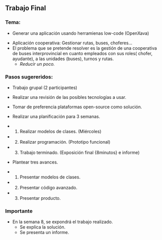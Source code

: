 ## Trabajo Final

### Tema:
* Generar una aplicación usando herramienas low-code (OpenXava)
- Aplicación cooperativa: Gestionar rutas, buses, choferes...
- El problema que se pretende resolver es la gestión de una cooperativa de buses interprovincial en cuanto empleados con sus roles( chofer, ayudante), a las unidades (buses), turnos y rutas.
  - *Reducir un poco.*


### Pasos sugereridos:

* Trabajo grupal (2 participantes)

* Realizar una revisión de las posibles tecnologías a usar.

* Tomar de preferencia plataformas open-source como solución.
* Realizar una planificación para 3 semanas.
- 1. Realizar modelos de clases. (Miércoles)
- 2. Realizar programación. (Prototipo funcional)
- 3. Trabajo terminado. (Exposición final {8minutos} e informe)

* Plantear tres avances.
- 1. Presentar modelos de clases.
- 2. Presentar código avanzado.
- 3. Presentar producto.

### Importante
* En la semana 8, se expondrá el trabajo realizado.
  * Se explica la solución.
  * Se presenta un informe.
